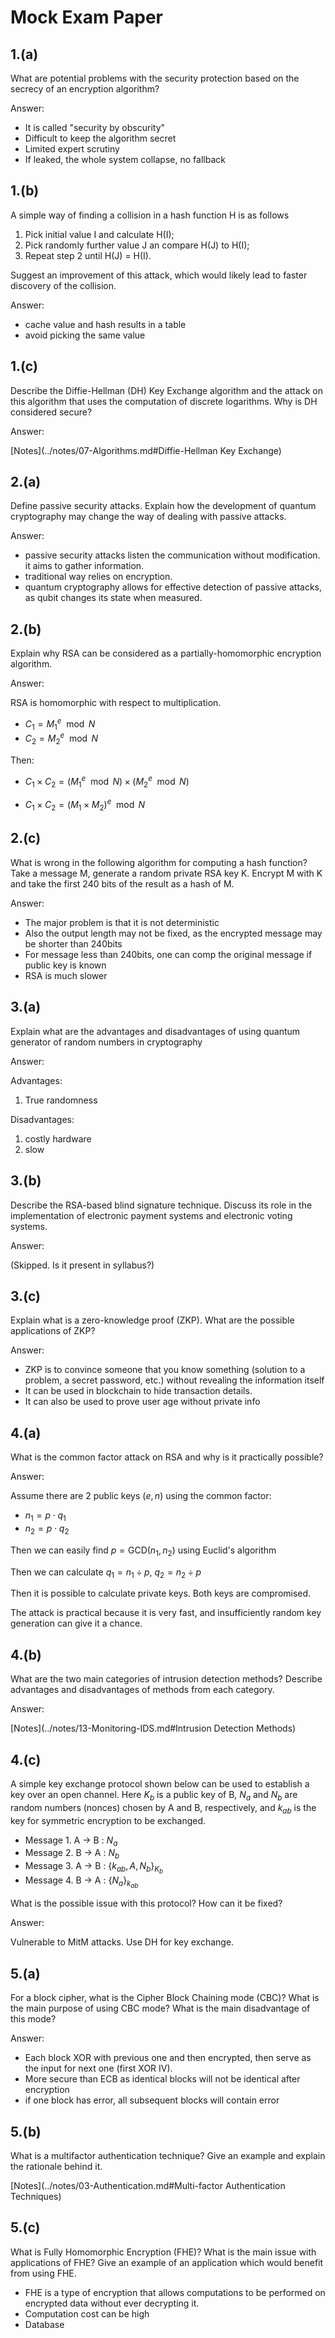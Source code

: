 # Mock Exam Paper

## 1.(a)

What are potential problems with the security protection based on the secrecy of an encryption algorithm?

Answer:

- It is called "security by obscurity"
- Difficult to keep the algorithm secret
- Limited expert scrutiny
- If leaked, the whole system collapse, no fallback 

## 1.(b)

A simple way of finding a collision in a hash function H is as follows

1. Pick initial value I and calculate H(I);
2. Pick randomly further value J an compare H(J) to H(I);
3. Repeat step 2 until H(J) = H(I).

Suggest an improvement of this attack, which would likely lead to faster discovery of the collision.

Answer:

- cache value and hash results in a table
- avoid picking the same value

## 1.(c)

Describe the Diffie-Hellman (DH) Key Exchange algorithm and the attack on this algorithm that uses the computation of discrete logarithms. Why is DH considered secure?

Answer:

[Notes](../notes/07-Algorithms.md#Diffie-Hellman Key Exchange)

## 2.(a)

Define passive security attacks. Explain how the development of quantum cryptography may change the way of dealing with passive attacks.

Answer:

- passive security attacks listen the communication without modification. it aims to gather information.
- traditional way relies on encryption.
- quantum cryptography allows for effective detection of passive attacks, as qubit changes its state when measured.

## 2.(b)

Explain why RSA can be considered as a partially-homomorphic encryption algorithm.

Answer:

RSA is homomorphic with respect to multiplication.

- $C_1 = {M_1}^e \mod N$
- $C_2 = {M_2}^e \mod N$

Then:

- $C_1 \times C_2 = ({M_1}^e \mod N) \times ({M_2}^e \mod N)$

- $C_1 \times C_2 = ({M_1} \times {M_2})^e \mod N$

## 2.(c)

What is wrong in the following algorithm for computing a hash function? Take a message M, generate a random private RSA key K. Encrypt M with K and take the first 240 bits of the result as a hash of M.

Answer:

- The major problem is that it is not deterministic
- Also the output length may not be fixed, as the encrypted message may be shorter than 240bits
- For message less than 240bits, one can comp the original message if public key is known
- RSA is much slower

## 3.(a)

Explain what are the advantages and disadvantages of using quantum generator of random numbers in cryptography

Answer:

Advantages:

1. True randomness

Disadvantages:

1. costly hardware
2. slow

## 3.(b)

Describe the RSA-based blind signature technique. Discuss its role in the implementation of electronic payment systems and electronic voting systems.

Answer:

(Skipped. Is it present in syllabus?)

## 3.(c)

Explain what is a zero-knowledge proof (ZKP). What are the possible applications of ZKP?

Answer:

- ZKP is to convince someone that you know something (solution to a problem, a secret password, etc.) without revealing the information itself
- It can be used in blockchain to hide transaction details.
- It can also be used to prove user age without private info

## 4.(a)

What is the common factor attack on RSA and why is it practically possible?

Answer:

Assume there are 2 public keys $(e,n)$ using the common factor:

- $n_1=p \cdot q_1$
- $n_2=p \cdot q_2$

Then we can easily find $p = \text{GCD}(n_1,n_2)$ using Euclid's algorithm

Then we can calculate $q_1 = n_1 \div p$, $q_2 = n_2 \div p$​

Then it is possible to calculate private keys. Both keys are compromised.

The attack is practical because it is very fast, and insufficiently random key generation can give it a chance. 

## 4.(b)

What are the two main categories of intrusion detection methods? Describe advantages and disadvantages of methods from each category.

Answer:

[Notes](../notes/13-Monitoring-IDS.md#Intrusion Detection Methods)

## 4.(c)

A simple key exchange protocol shown below can be used to establish a key over an open channel. Here $K_b$ is a public key of B, $N_a$ and $N_b$ are random numbers (nonces) chosen by A and B, respectively, and $k_{ab}$ is the key for symmetric encryption to be exchanged.

- Message 1. A → B : $N_a$
- Message 2. B → A : $N_b$
- Message 3. A → B : $\{k_{ab},A,N_b\}_{K_b}$
- Message 4. B → A : $\{N_a\}_{k_{ab}}$

What is the possible issue with this protocol? How can it be fixed?

Answer:

Vulnerable to MitM attacks. Use DH for key exchange.

## 5.(a)

For a block cipher, what is the Cipher Block Chaining mode (CBC)? What is the main purpose of using CBC mode? What is the main disadvantage of this mode?

Answer:

- Each block XOR with previous one and then encrypted, then serve as the input for next one (first XOR IV).
- More secure than ECB as identical blocks will not be identical after encryption
- if one block has error, all subsequent blocks will contain error

## 5.(b)

What is a multifactor authentication technique? Give an example and explain the rationale behind it.

[Notes](../notes/03-Authentication.md#Multi-factor Authentication Techniques)

## 5.(c)

What is Fully Homomorphic Encryption (FHE)? What is the main issue with applications of FHE? Give an example of an application which would benefit from using FHE.

-  FHE is a type of encryption that allows computations to be performed on encrypted data without ever decrypting it.
- Computation cost can be high
- Database